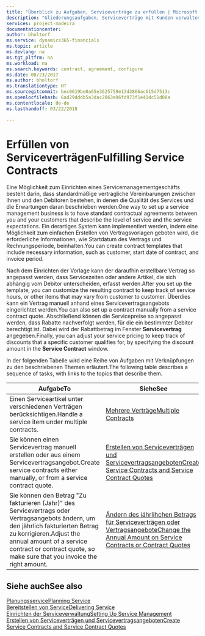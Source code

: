 ```yaml
---
title: "Überblick zu Aufgaben, Serviceverträge zu erfüllen | Microsoft Docs"
description: "Gliederungsaufgaben, Serviceverträge mit Kunden verwalten."
services: project-madeira
documentationcenter: 
author: bholtorf
ms.service: dynamics365-financials
ms.topic: article
ms.devlang: na
ms.tgt_pltfrm: na
ms.workload: na
ms.search.keywords: contract, agreement, configure
ms.date: 08/23/2017
ms.author: bholtorf
ms.translationtype: HT
ms.sourcegitcommit: bec0619be0a65e3625759e13d2866ac615d7513c
ms.openlocfilehash: 6ad29dddb5a3dac2063e06fd973f1e41dc51d08a
ms.contentlocale: de-de
ms.lasthandoff: 03/22/2018

---
```

# <a name="fulfilling-service-contracts"></a><span data-ttu-id="45199-103">Erfüllen von Serviceverträgen</span><span class="sxs-lookup"><span data-stu-id="45199-103">Fulfilling Service Contracts</span></span> 
<span data-ttu-id="45199-104">Eine Möglichkeit zum Einrichten eines Servicemanagementgeschäfts besteht darin, dass standardmäßige vertragliche Vereinbarungen zwischen Ihnen und den Debitoren bestehen, in denen die Qualität des Services und die Erwartungen daran beschrieben werden.</span><span class="sxs-lookup"><span data-stu-id="45199-104">One way to set up a service management business is to have standard contractual agreements between you and your customers that describe the level of service and the service expectations.</span></span> <span data-ttu-id="45199-105">Ein derartiges System kann implementiert werden, indem eine Möglichkeit zum einfachen Erstellen von Vertragsvorlagen geboten wird, die erforderliche Informationen, wie Startdatum des Vertrags und Rechnungsperiode, beinhalten.</span><span class="sxs-lookup"><span data-stu-id="45199-105">You can create contract templates that include necessary information, such as customer, start date of contract, and invoice period.</span></span>  
  
<span data-ttu-id="45199-106">Nach dem Einrichten der Vorlage kann der daraufhin erstellbare Vertrag so angepasst werden, dass Servicezeiten oder andere Artikel, die sich abhängig vom Debitor unterscheiden, erfasst werden.</span><span class="sxs-lookup"><span data-stu-id="45199-106">After you set up the template, you can customize the resulting contract to keep track of service hours, or other items that may vary from customer to customer.</span></span> <span data-ttu-id="45199-107">Überdies kann ein Vertrag manuell anhand eines Servicevertragsangebots eingerichtet werden.</span><span class="sxs-lookup"><span data-stu-id="45199-107">You can also set up a contract manually from a service contract quote.</span></span> <span data-ttu-id="45199-108">Abschließend können die Servicepreise so angepasst werden, dass Rabatte nachverfolgt werden, für die ein bestimmter Debitor berechtigt ist. Dabei wird der Rabattbetrag im Fenster **Servicevertrag** angegeben.</span><span class="sxs-lookup"><span data-stu-id="45199-108">Finally, you can adjust your service pricing to keep track of discounts that a specific customer qualifies for, by specifying the discount amount in the **Service Contract** window.</span></span>  

<span data-ttu-id="45199-109">In der folgenden Tabelle wird eine Reihe von Aufgaben mit Verknüpfungen zu den beschriebenen Themen erläutert.</span><span class="sxs-lookup"><span data-stu-id="45199-109">The following table describes a sequence of tasks, with links to the topics that describe them.</span></span>   
  
|<span data-ttu-id="45199-110">**Aufgabe**</span><span class="sxs-lookup"><span data-stu-id="45199-110">**To**</span></span>|<span data-ttu-id="45199-111">**Siehe**</span><span class="sxs-lookup"><span data-stu-id="45199-111">**See**</span></span>|  
|------------|-------------|  
|<span data-ttu-id="45199-112">Einen Serviceartikel unter verschiedenen Verträgen berücksichtigen.</span><span class="sxs-lookup"><span data-stu-id="45199-112">Handle a service item under multiple contracts.</span></span> | [<span data-ttu-id="45199-113">Mehrere Verträge</span><span class="sxs-lookup"><span data-stu-id="45199-113">Multiple Contracts</span></span>](service-multiple-contracts.md)|  
|<span data-ttu-id="45199-114">Sie können einen Servicevertrag manuell erstellen oder aus einem Servicevertragsangebot.</span><span class="sxs-lookup"><span data-stu-id="45199-114">Create service contracts either manually, or from a service contract quote.</span></span>| [<span data-ttu-id="45199-115">Erstellen von Serviceverträgen und Servicevertragsangeboten</span><span class="sxs-lookup"><span data-stu-id="45199-115">Create Service Contracts and Service Contract Quotes</span></span>](service-how-to-create-service-contracts-and-service-contract-quotes.md)|
|<span data-ttu-id="45199-116">Sie können den Betrag "Zu fakturieren (Jahr)" des Servicevertrags oder Vertragsangebots ändern, um den jährlich fakturierten Betrag zu korrigieren.</span><span class="sxs-lookup"><span data-stu-id="45199-116">Adjust the annual amount of a service contract or contract quote, so make sure that you invoice the right amount.</span></span>|[<span data-ttu-id="45199-117">Ändern des jährlihchen Betrags für Serviceverträgen oder Vertragsangebote</span><span class="sxs-lookup"><span data-stu-id="45199-117">Change the Annual Amount on Service Contracts or Contract Quotes</span></span>](service-how-to-change-the-annual-amount-on-service-contracts-or-contract-quotes.md)|

## <a name="see-also"></a><span data-ttu-id="45199-118">Siehe auch</span><span class="sxs-lookup"><span data-stu-id="45199-118">See also</span></span>
[<span data-ttu-id="45199-119">Planungsservice</span><span class="sxs-lookup"><span data-stu-id="45199-119">Planning Service</span></span>](service-plan-service.md)  
[<span data-ttu-id="45199-120">Bereitstellen von Service</span><span class="sxs-lookup"><span data-stu-id="45199-120">Delivering Service</span></span>](service-deliver-service.md)  
[<span data-ttu-id="45199-121">Einrichten der Serviceverwaltung</span><span class="sxs-lookup"><span data-stu-id="45199-121">Setting Up Service Management</span></span>](service-setup-service.md)  
[<span data-ttu-id="45199-122">Erstellen von Serviceverträgen und Servicevertragsangeboten</span><span class="sxs-lookup"><span data-stu-id="45199-122">Create Service Contracts and Service Contract Quotes</span></span>](service-how-to-create-service-contracts-and-service-contract-quotes.md)  

